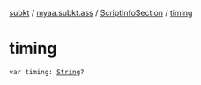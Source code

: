 [subkt](../../index.md) / [myaa.subkt.ass](../index.md) / [ScriptInfoSection](index.md) / [timing](./timing.md)

# timing

`var timing: `[`String`](https://kotlinlang.org/api/latest/jvm/stdlib/kotlin/-string/index.html)`?`